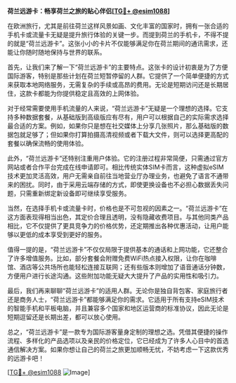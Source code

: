 **荷兰远游卡：畅享荷兰之旅的贴心伴侣[[TG💪+ @esim1088](https://t.me/s/esim1088)]**

在欧洲旅行，尤其是前往荷兰这样风景如画、文化丰富的国家时，拥有一张合适的手机卡或流量卡无疑是提升旅行体验的关键一步。而提到荷兰的手机卡，不得不提的就是“荷兰远游卡”。这张小小的卡片不仅能够满足你在荷兰期间的通讯需求，还能让你随时随地保持与世界的联系。

首先，让我们来了解一下“荷兰远游卡”的主要特点。这张卡的设计初衷是为了方便国际游客，特别是那些计划在荷兰短暂停留的人群。它提供了一个简单便捷的方式来获取本地网络服务，无需复杂的手续或高昂的费用。无论是短期访问还是长期居住，这款卡都能为你提供稳定且高效的上网体验。

对于经常需要使用手机流量的人来说，“荷兰远游卡”无疑是一个理想的选择。它支持多种数据套餐，从基础版到高级版应有尽有，用户可以根据自己的实际需求选择最合适的方案。例如，如果你只是想在社交媒体上分享几张照片，那么基础版的数据包就足够了；但如果你打算拍摄高清视频或者下载大文件，则可以选择更高配的套餐以确保流畅的使用体验。

此外，“荷兰远游卡”还特别注重用户体验。它的注册过程非常简便，只需通过官方网站或者合作平台完成在线申请即可。相比传统实体SIM卡而言，这种虚拟eSIM技术更加灵活高效，用户无需亲自前往当地营业厅办理业务，也避免了语言不通带来的困扰。同时，由于采用云端存储的方式，即使更换设备也不必担心数据丢失问题，只需重新绑定新设备即可继续享受服务。

当然，在选择手机卡或流量卡时，价格也是不可忽视的因素之一。“荷兰远游卡”在这方面表现得相当出色，其定价合理且透明，没有隐藏收费项目。与其他同类产品相比，它不仅提供了更具竞争力的价格优势，还定期推出各种优惠活动，让用户能够以更低的成本享受到更好的服务。

值得一提的是，“荷兰远游卡”不仅仅局限于提供基本的通话和上网功能，它还整合了许多增值服务。比如，部分套餐会附赠免费WiFi热点接入权限，让你在咖啡馆、酒店等公共场所也能轻松连接互联网；还有些版本则增加了语音通话分钟数，方便用户进行长途沟通。这些附加功能无疑大大提升了产品的实用性和吸引力。

最后，我们再来聊聊“荷兰远游卡”的适用人群。无论你是独自背包客、家庭旅行者还是商务人士，“荷兰远游卡”都能够满足你的需求。它适用于所有支持eSIM技术的智能手机和平板电脑，并且兼容多个国家和地区运营商的标准协议，因此无论是短期逗留还是长期出差，都可以放心使用。

总之，“荷兰远游卡”是一款专为国际游客量身定制的理想之选。凭借其便捷的操作流程、多样化的产品选项以及亲民的价格定位，它已经成为了许多人心目中的首选通信解决方案。如果你想让自己的荷兰之旅更加顺畅无忧，不妨考虑一下这款优秀的远游卡吧！

[[TG💪+ @esim1088](https://t.me/s/esim1088) ![Image](https://i.postimg.cc/4NQfJmqS/Snipaste-2025-05-13-00-14-12.png)]